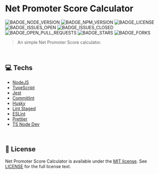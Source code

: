 # Net Promoter Score Calculator

![BADGE_NODE_VERSION]
![BADGE_NPM_VERSION]
![BADGE_LICENSE]
![BADGE_ISSUES_OPEN]
![BADGE_ISSUES_CLOSED]
![BADGE_OPEN_PULL_REQUESTS]
![BADGE_STARS]
![BADGE_FORKS]

> An simple Net Promoter Score calculator.

<br>

## **💻 Techs**

- [NodeJS](https://nodejs.org/en/)
- [TypeScript](https://www.typescriptlang.org/)
- [Jest](https://jestjs.io/)
- [Commitlint](https://github.com/conventional-changelog/commitlint)
- [Husky](https://github.com/typicode/husky)
- [Lint Staged](https://github.com/okonet/lint-staged)
- [ESLint](https://eslint.org/)
- [Prettier](https://prettier.io/)
- [TS Node Dev](https://www.npmjs.com/package/ts-node-dev)

<br>

## **📜 License**

Net Promoter Score Calculator is available under the [MIT license](https://opensource.org/licenses/MIT). See [LICENSE](./LICENSE) for the full license text.


<!-- Badges -->

[BADGE_NODE_VERSION]: https://img.shields.io/badge/nodejs-v14.15.3-3c873a

[BADGE_NPM_VERSION]: https://img.shields.io/badge/npm-v6.14.9-cc3534

[BADGE_LICENSE]: https://img.shields.io/github/license/x0n4d0/boilerplate-backend

[BADGE_ISSUES_OPEN]: https://img.shields.io/github/issues/x0n4d0/boilerplate-backend

[BADGE_ISSUES_CLOSED]: https://img.shields.io/github/issues-closed/x0n4d0/boilerplate-backend?color=red

[BADGE_OPEN_PULL_REQUESTS]: https://img.shields.io/github/issues-pr/x0n4d0/boilerplate-backend?color=blue

[BADGE_STARS]: https://img.shields.io/github/stars/x0n4d0/boilerplate-backend?color=inactive

[BADGE_FORKS]: https://img.shields.io/github/forks/x0n4d0/boilerplate-backend?color=inactive

